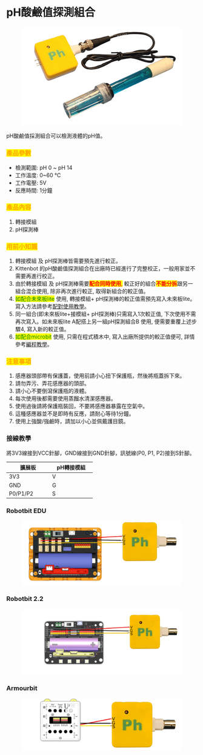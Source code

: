 # pH酸鹼值探測組合

<figure><img src="../../.gitbook/assets/ph_ver2.png" alt=""><figcaption></figcaption></figure>

pH酸鹼值採測組合可以檢測液體的pH值。

### <mark style="color:orange;">產品參數</mark>

* 檢測範圍: pH 0 \~ pH 14
* 工作溫度: 0\~60 ℃
* 工作電壓: 5V
* 反應時間: 1分鐘

### <mark style="color:orange;">產品內容</mark>

1. 轉接模組
2. pH探測棒



### <mark style="color:orange;">用前小知識</mark> 

1. 轉接模組 及 pH探測棒皆需要預先進行較正。
2. Kittenbot 的pH酸鹼值探測組合在出廠時已經進行了完整校正，一般用家並不需要再進行校正。
3. 由於轉接模組 及 pH探測棒需要<mark style="color:red;">**配合同時使用**</mark><mark style="color:red;">,</mark> 較正好的組合<mark style="color:red;">**不能分拆**</mark>跟另一組合混合使用, 除非再次進行較正, 取得新組合的較正值。
4. <mark style="color:green;">如配合未來板lite</mark> 使用, 轉接模組+ pH探測棒的較正值需預先寫入未來板lite。寫入方法請參考[配對使用教學](phvalues_futurelite.md)。
5. 同一組合(即未來板lite+接模組+ pH探測棒)只需寫入1次較正值, 下次使用不需再次寫入。如未來板lite A配搭上另一組pH探測組合B 使用, 便需要重覆上述步驟4, 寫入新的較正值。
6. <mark style="color:green;">如配合microbit</mark> 使用, 只需在程式積木中, 寫入出廠所提供的較正值便可, 詳情參考[編程教學](phuse.md)。

### <mark style="color:orange;">注意事項</mark>

1. 感應器頭部帶有保護蓋，使用前請小心扭下保護瓶，然後將瓶蓋拆下來。
2. 請勿弄污、弄花感應器的頭部。
3. 請小心不要倒瀉保護瓶的液體。
4. 每次使用後都需要使用蒸餾水清潔感應器。
5. 使用過後請將保護瓶裝回，不要將感應器暴露在空氣中。
6. 這種感應器並不是即時有反應，請耐心等待1分鐘。
7. 使用上強酸/強鹼時，請加以小心並佩戴護目鏡。

### 接線教學

將3V3線接到VCC針腳，GND線接到GND針腳，訊號線(P0, P1, P2)接到S針腳。



<table><thead><tr><th width="100">擴展板</th><th width="100">pH轉接模組</th></tr></thead><tbody><tr><td>3V3</td><td>V</td></tr><tr><td>GND</td><td>G</td></tr><tr><td>P0/P1/P2</td><td>S</td></tr></tbody></table>

### Robotbit EDU

<figure><img src="../../.gitbook/assets/ph_edu (1).png" alt=""><figcaption></figcaption></figure>

### Robotbit 2.2

<figure><img src="../../.gitbook/assets/ph_Robotbit2.2 (1).png" alt=""><figcaption></figcaption></figure>

### Armourbit

<figure><img src="../../.gitbook/assets/ph_armourbit (1).png" alt=""><figcaption></figcaption></figure>
